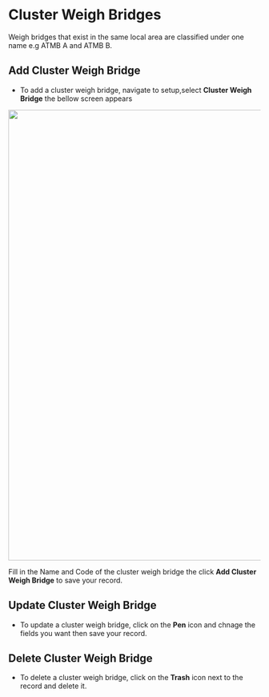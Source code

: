 # Cluster Weigh Bridges

Weigh bridges that exist in the same local area are classified under one name e.g ATMB A and ATMB B.

## Add Cluster Weigh Bridge

- To add a cluster weigh bridge, navigate to setup,select <b>Cluster Weigh Bridge</b> the bellow screen appears
<div style="margin:auto;">
  <img src="/assets/images/cluster_wb.png" width="1200" height="900" />
</div>

Fill in the Name and Code of the cluster weigh bridge the click <b>Add Cluster Weigh Bridge</b> to save your record.

## Update Cluster Weigh Bridge

- To update a cluster weigh bridge, click on the <b>Pen</b> icon and chnage the fields you want then save your record.

## Delete Cluster Weigh Bridge

- To delete a cluster weigh bridge, click on the <b>Trash</b> icon next to the record and delete it.
